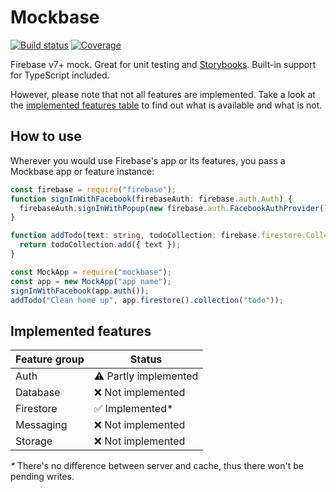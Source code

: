 # Mockbase

[![Build status](https://img.shields.io/travis/gustavohenke/mockbase.svg?style=flat-square)](https://travis-ci.org/gustavohenke/mockbase)
[![Coverage](https://img.shields.io/coveralls/github/gustavohenke/mockbase.svg?style=flat-square)](https://coveralls.io/github/gustavohenke/mockbase)

Firebase v7+ mock. Great for unit testing and [Storybooks](https://storybook.js.org).
Built-in support for TypeScript included.

However, please note that not all features are implemented.
Take a look at the [implemented features table](#implemented-features) to find out what is available and what is not.

## How to use

Wherever you would use Firebase's app or its features, you pass a Mockbase app or feature instance:

```ts
const firebase = require("firebase");
function signInWithFacebook(firebaseAuth: firebase.auth.Auth) {
  firebaseAuth.signInWithPopup(new firebase.auth.FacebookAuthProvider());
}

function addTodo(text: string, todoCollection: firebase.firestore.CollectionReference) {
  return todoCollection.add({ text });
}

const MockApp = require("mockbase");
const app = new MockApp("app name");
signInWithFacebook(app.auth());
addTodo("Clean home up", app.firestore().collection("todo"));
```

## Implemented features

| Feature group | Status                |
| ------------- | --------------------- |
| Auth          | ⚠️ Partly implemented |
| Database      | ❌ Not implemented    |
| Firestore     | ✅ Implemented\*      |
| Messaging     | ❌ Not implemented    |
| Storage       | ❌ Not implemented    |

_\*_ There's no difference between server and cache, thus there won't be pending writes.
